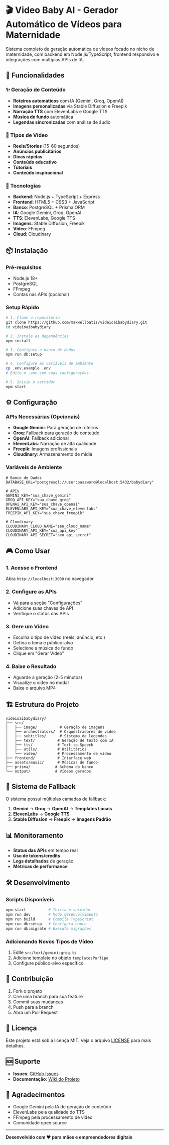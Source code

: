 # 🎬 Video Baby AI - Gerador Automático de Vídeos para Maternidade

Sistema completo de geração automática de vídeos focado no nicho de maternidade, com backend em Node.js/TypeScript, frontend responsivo e integrações com múltiplas APIs de IA.

## 🚀 Funcionalidades

### ✨ Geração de Conteúdo
- **Roteiros automáticos** com IA (Gemini, Groq, OpenAI)
- **Imagens personalizadas** via Stable Diffusion e Freepik
- **Narração TTS** com ElevenLabs e Google TTS
- **Música de fundo** automática
- **Legendas sincronizadas** com análise de áudio

### 🎯 Tipos de Vídeo
- **Reels/Stories** (15-60 segundos)
- **Anúncios publicitários**
- **Dicas rápidas**
- **Conteúdo educativo**
- **Tutoriais**
- **Conteúdo inspiracional**

### 🔧 Tecnologias
- **Backend**: Node.js + TypeScript + Express
- **Frontend**: HTML5 + CSS3 + JavaScript
- **Banco**: PostgreSQL + Prisma ORM
- **IA**: Google Gemini, Groq, OpenAI
- **TTS**: ElevenLabs, Google TTS
- **Imagens**: Stable Diffusion, Freepik
- **Vídeo**: FFmpeg
- **Cloud**: Cloudinary

## 📦 Instalação

### Pré-requisitos
- Node.js 18+
- PostgreSQL
- FFmpeg
- Contas nas APIs (opcional)

### Setup Rápido
```bash
# 1. Clone o repositório
git clone https://github.com/maxwellbatis/videioaibabydiary.git
cd videioaibabydiary

# 2. Instale as dependências
npm install

# 3. Configure o banco de dados
npm run db:setup

# 4. Configure as variáveis de ambiente
cp .env.example .env
# Edite o .env com suas configurações

# 5. Inicie o servidor
npm start
```

## ⚙️ Configuração

### APIs Necessárias (Opcionais)
- **Google Gemini**: Para geração de roteiros
- **Groq**: Fallback para geração de conteúdo
- **OpenAI**: Fallback adicional
- **ElevenLabs**: Narração de alta qualidade
- **Freepik**: Imagens profissionais
- **Cloudinary**: Armazenamento de mídia

### Variáveis de Ambiente
```env
# Banco de Dados
DATABASE_URL="postgresql://user:password@localhost:5432/babydiary"

# APIs
GEMINI_KEY="sua_chave_gemini"
GROQ_API_KEY="sua_chave_groq"
OPENAI_API_KEY="sua_chave_openai"
ELEVENLABS_API_KEY="sua_chave_elevenlabs"
FREEPIK_API_KEY="sua_chave_freepik"

# Cloudinary
CLOUDINARY_CLOUD_NAME="seu_cloud_name"
CLOUDINARY_API_KEY="sua_api_key"
CLOUDINARY_API_SECRET="seu_api_secret"
```

## 🎮 Como Usar

### 1. Acesse o Frontend
Abra `http://localhost:3000` no navegador

### 2. Configure as APIs
- Vá para a seção "Configurações"
- Adicione suas chaves de API
- Verifique o status das APIs

### 3. Gere um Vídeo
- Escolha o tipo de vídeo (reels, anúncio, etc.)
- Defina o tema e público-alvo
- Selecione a música de fundo
- Clique em "Gerar Vídeo"

### 4. Baixe o Resultado
- Aguarde a geração (2-5 minutos)
- Visualize o vídeo no modal
- Baixe o arquivo MP4

## 🏗️ Estrutura do Projeto

```
videioaibabydiary/
├── src/
│   ├── image/          # Geração de imagens
│   ├── orchestrators/  # Orquestradores de vídeo
│   ├── subtitles/      # Sistema de legendas
│   ├── text/          # Geração de texto com IA
│   ├── tts/           # Text-to-Speech
│   ├── utils/         # Utilitários
│   └── video/         # Processamento de vídeo
├── frontend/          # Interface web
├── assets/music/      # Músicas de fundo
├── prisma/           # Schema do banco
└── output/           # Vídeos gerados
```

## 🔄 Sistema de Fallback

O sistema possui múltiplas camadas de fallback:

1. **Gemini** → **Groq** → **OpenAI** → **Templates Locais**
2. **ElevenLabs** → **Google TTS**
3. **Stable Diffusion** → **Freepik** → **Imagens Padrão**

## 📊 Monitoramento

- **Status das APIs** em tempo real
- **Uso de tokens/credits**
- **Logs detalhados** de geração
- **Métricas de performance**

## 🛠️ Desenvolvimento

### Scripts Disponíveis
```bash
npm start          # Inicia o servidor
npm run dev        # Modo desenvolvimento
npm run build      # Compila TypeScript
npm run db:setup   # Configura banco
npm run db:migrate # Executa migrações
```

### Adicionando Novos Tipos de Vídeo
1. Edite `src/text/gemini-groq.ts`
2. Adicione template no objeto `templatesPorTipo`
3. Configure público-alvo específico

## 🤝 Contribuição

1. Fork o projeto
2. Crie uma branch para sua feature
3. Commit suas mudanças
4. Push para a branch
5. Abra um Pull Request

## 📄 Licença

Este projeto está sob a licença MIT. Veja o arquivo [LICENSE](LICENSE) para mais detalhes.

## 🆘 Suporte

- **Issues**: [GitHub Issues](https://github.com/maxwellbatis/videioaibabydiary/issues)
- **Documentação**: [Wiki do Projeto](https://github.com/maxwellbatis/videioaibabydiary/wiki)

## 🎉 Agradecimentos

- Google Gemini pela IA de geração de conteúdo
- ElevenLabs pela qualidade do TTS
- FFmpeg pela processamento de vídeo
- Comunidade open source

---

**Desenvolvido com ❤️ para mães e empreendedores digitais** 